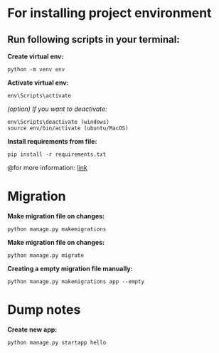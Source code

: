# For installing project environment

## Run following scripts in your terminal:

**Create virtual env:**
```
python -m venv env
```

**Activate virtual env:**
```
env\Scripts\activate
```

*(option) If you want to deactivate:*
```
env\Scripts\deactivate (windows)
source env/bin/activate (ubuntu/MacOS)
```

**Install requirements from file:**
```
pip install -r requirements.txt
```

@for more information: [link](https://www.tabnine.com/blog/how-to-create-django-projects-in-pycharm-community-edition/)

# Migration
**Make migration file on changes:**
```
python manage.py makemigrations
```

**Make migration file on changes:**
```
python manage.py migrate
```

**Creating a empty migration file manually:**
```
python manage.py makemigrations app --empty
```
# Dump notes

**Create new app:**
```
python manage.py startapp hello
```
